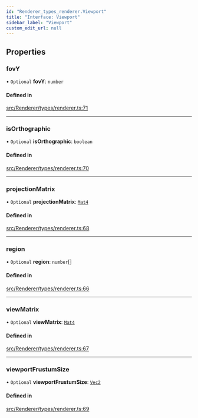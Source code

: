 ```yaml
---
id: "Renderer_types_renderer.Viewport"
title: "Interface: Viewport"
sidebar_label: "Viewport"
custom_edit_url: null
---
```




## Properties

### fovY

• `Optional` **fovY**: `number`

#### Defined in

[src/Renderer/types/renderer.ts:71](https://github.com/ZeaInc/zea-engine/blob/92469dc96/src/Renderer/types/renderer.ts#L71)

___

### isOrthographic

• `Optional` **isOrthographic**: `boolean`

#### Defined in

[src/Renderer/types/renderer.ts:70](https://github.com/ZeaInc/zea-engine/blob/92469dc96/src/Renderer/types/renderer.ts#L70)

___

### projectionMatrix

• `Optional` **projectionMatrix**: [`Mat4`](../../Math/Math_Mat4.Mat4)

#### Defined in

[src/Renderer/types/renderer.ts:68](https://github.com/ZeaInc/zea-engine/blob/92469dc96/src/Renderer/types/renderer.ts#L68)

___

### region

• `Optional` **region**: `number`[]

#### Defined in

[src/Renderer/types/renderer.ts:66](https://github.com/ZeaInc/zea-engine/blob/92469dc96/src/Renderer/types/renderer.ts#L66)

___

### viewMatrix

• `Optional` **viewMatrix**: [`Mat4`](../../Math/Math_Mat4.Mat4)

#### Defined in

[src/Renderer/types/renderer.ts:67](https://github.com/ZeaInc/zea-engine/blob/92469dc96/src/Renderer/types/renderer.ts#L67)

___

### viewportFrustumSize

• `Optional` **viewportFrustumSize**: [`Vec2`](../../Math/Math_Vec2.Vec2)

#### Defined in

[src/Renderer/types/renderer.ts:69](https://github.com/ZeaInc/zea-engine/blob/92469dc96/src/Renderer/types/renderer.ts#L69)

